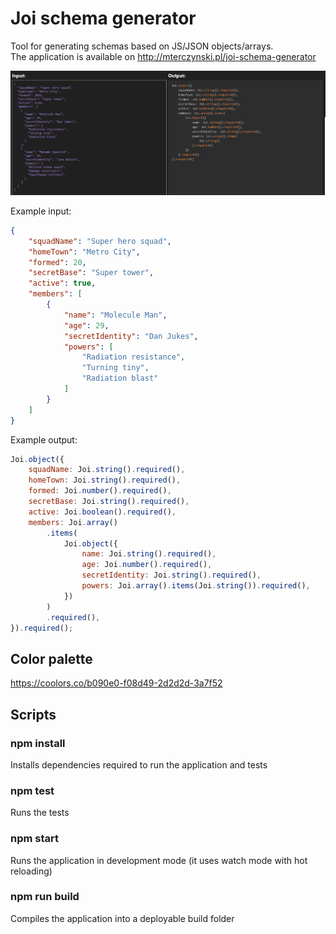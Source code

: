 # Joi schema generator

Tool for generating schemas based on JS/JSON objects/arrays.  
The application is available on http://mterczynski.pl/joi-schema-generator

<img src="preview.png">

Example input:

```json
{
    "squadName": "Super hero squad",
    "homeTown": "Metro City",
    "formed": 20,
    "secretBase": "Super tower",
    "active": true,
    "members": [
        {
            "name": "Molecule Man",
            "age": 29,
            "secretIdentity": "Dan Jukes",
            "powers": [
                "Radiation resistance",
                "Turning tiny",
                "Radiation blast"
            ]
        }
    ]
}
```

Example output:

```javascript
Joi.object({
    squadName: Joi.string().required(),
    homeTown: Joi.string().required(),
    formed: Joi.number().required(),
    secretBase: Joi.string().required(),
    active: Joi.boolean().required(),
    members: Joi.array()
        .items(
            Joi.object({
                name: Joi.string().required(),
                age: Joi.number().required(),
                secretIdentity: Joi.string().required(),
                powers: Joi.array().items(Joi.string()).required(),
            })
        )
        .required(),
}).required();
```

## Color palette

https://coolors.co/b090e0-f08d49-2d2d2d-3a7f52

## Scripts

### npm install

Installs dependencies required to run the application and tests

### npm test

Runs the tests

### npm start

Runs the application in development mode (it uses watch mode with hot reloading)

### npm run build

Compiles the application into a deployable build folder

